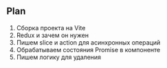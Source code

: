 ## Plan

1. Сборка проекта на Vite
2. Redux и зачем он нужен
3. Пишем slice и action для асинхронных операций
4. Обрабатываем состояния Promise в компоненте
5. Пишем логику для удаления














